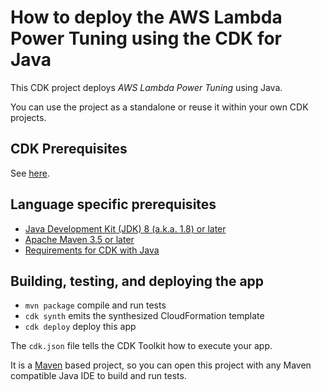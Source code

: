 # How to deploy the AWS Lambda Power Tuning using the CDK for Java

This CDK project deploys *AWS Lambda Power Tuning* using Java.

You can use the project as a standalone or reuse it within your own CDK projects.


## CDK Prerequisites

See [here](../README.md).


## Language specific prerequisites
- [Java Development Kit (JDK) 8 (a.k.a. 1.8) or later](https://docs.aws.amazon.com/cdk/v2/guide/getting_started.html#getting_started_prerequisites)
- [Apache Maven 3.5 or later](https://docs.aws.amazon.com/cdk/v2/guide/getting_started.html#getting_started_prerequisites)
- [Requirements for CDK with Java](https://docs.aws.amazon.com/cdk/v2/guide/work-with-cdk-java.html)

## Building, testing, and deploying the app
* `mvn package`     compile and run tests
* `cdk synth`       emits the synthesized CloudFormation template
* `cdk deploy`  	deploy this app

The `cdk.json` file tells the CDK Toolkit how to execute your app.

It is a [Maven](https://maven.apache.org/) based project, so you can open this project with any Maven compatible Java IDE to build and run tests.